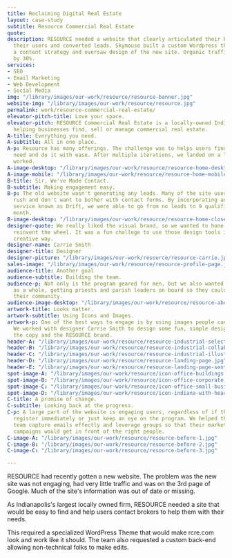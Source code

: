 ```yaml
---
title: Reclaiming Digital Real Estate
layout: case-study
subtitle: Resource Commercial Real Estate
quote: 
description: RESOURCE needed a website that clearly articulated their brand, reached
  their users and converted leads. Skymouse built a custom Wordpress theme, developed
  a content strategy and oversaw design of the new site. Organic traffic increased
  by 30%.
services:
- SEO
- Email Marketing
- Web Development
- Social Media
img: "/library/images/our-work/resource/resource-banner.jpg"
website-img: "/library/images/our-work/resource/resource.jpg"
permalink: work/resource-commercial-real-estate/
elevator-pitch-title: Love your space.
elevator-pitch: RESOURCE Commercial Real Estate is a locally-owned Indianapolis firm
  helping businesses find, sell or manage commercial real estate.
A-title: Everything you need.
A-subtitle: All in one place.
A-p: Resource has many offerings. The challenge was to helps users find what they
  need and do it with ease. After multiple iterations, we landed on a layout that
  worked.
A-image-desktop: "/library/images/our-work/resource/resource-home-desktop.jpg"
A-image-mobile: "/library/images/our-work/resource/resource-home-mobile.jpg"
B-title: Sir, We've Made Contact.
B-subtitle: Making engagement easy.
B-p: The old website wasn't generating any leads. Many of the site users are in a
  rush and don't want to bother with contact forms. By incorporating an online chat
  service known as Drift, we were able to go from no leads to 9 qualified leads a
  month.
B-image-desktop: "/library/images/our-work/resource/resource-home-close.jpg"
designer-quote: We really liked the visual brand, so we wanted to hone it and not
  reinvent the wheel. It was a fun challege to use those design tools in a new and
  creative way.
designer-name: Carrie Smith
designer-title: Designer
designer-picture: "/library/images/our-work/resource/resource-carrie.jpg"
sales-image: "/library/images/our-work/resource/resource-profile-page.jpg"
audience-title: Another goal
audience-subtitle: Building the team.
audience-p: Not only is the program geared for men, but we also wanted to target parishes
  as a whole, getting priests and parish leaders on board so they could transform
  their community.
audience-image-desktop: "/library/images/our-work/resource/resource-about-careers.jpg"
artwork-title: Looks matter.
artwork-subtitle: Using Icons and Images.
artwork-p: One of the best ways to engage is by using images people can understand.
  We worked with designer Carrie Smith to design some fun, simple designs that supported
  the copy and the RESOURCE brand.
header-A: "/library/images/our-work/resource/resource-industrial-selector.png"
header-B: "/library/images/our-work/resource/resource-industrial-collab.jpg"
header-C: "/library/images/our-work/resource/resource-industrial-illustration.jpg"
header-D: "/library/images/our-work/resource/resource-landing-page.jpg"
header-E: "/library/images/our-work/resource/resource-landing-page-sent.jpg"
spot-image-A: "/library/images/our-work/resource/icon-office-buildings.svg"
spot-image-B: "/library/images/our-work/resource/icon-office-corporate.svg"
spot-image-C: "/library/images/our-work/resource/icon-office-small-business.svg"
spot-image-D: "/library/images/our-work/resource/icon-indiana-with-heart.svg"
C-title: A promise of change.
C-subtitle: Looking back at the progress.
C-p: A large part of the website is engaging users, regardless of if they decide to
  register immediately or just keep an eye on the program. We helped the RESOURCE
  team capture emails effectly and leverage groups so that their marketing follow-up
  campaigns would get in front of the right people.
C-image-A: "/library/images/our-work/resource/resource-before-1.jpg"
C-image-B: "/library/images/our-work/resource/resource-before-2.jpg"
C-image-C: "/library/images/our-work/resource/resource-before-3.jpg"

---
```

RESOURCE had recently gotten a new website. The problem was the new site was not engaging, had very little traffic and was on the 3rd page of Google. Much of the site's information was out of date or missing.

As Indianapolis's largest locally owned firm, RESOURCE needed a site that would be easy to find and help users contact brokers to help them with their needs.

This required a specialized WordPress Theme that would make rcre.com look and work like it should. The team also requested a custom back-end allowing non-technical folks to make edits.